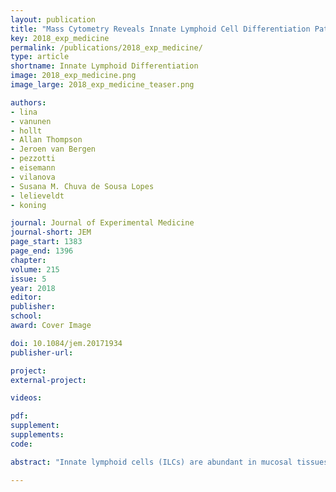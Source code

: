 ```yaml
---
layout: publication
title: "Mass Cytometry Reveals Innate Lymphoid Cell Differentiation Pathways in the Human Fetal Intestine"
key: 2018_exp_medicine
permalink: /publications/2018_exp_medicine/
type: article
shortname: Innate Lymphoid Differentiation
image: 2018_exp_medicine.png
image_large: 2018_exp_medicine_teaser.png

authors:
- lina
- vanunen
- hollt
- Allan Thompson
- Jeroen van Bergen
- pezzotti
- eisemann
- vilanova
- Susana M. Chuva de Sousa Lopes
- lelieveldt
- koning

journal: Journal of Experimental Medicine
journal-short: JEM
page_start: 1383
page_end: 1396
chapter:
volume: 215
issue: 5
year: 2018
editor:
publisher:
school:
award: Cover Image

doi: 10.1084/jem.20171934
publisher-url:

project:
external-project:

videos:

pdf:
supplement:
supplements:
code:

abstract: "Innate lymphoid cells (ILCs) are abundant in mucosal tissues and involved in tissue homeostasis and barrier function. While several ILC subsets have been identified, it is unknown if additional heterogeneity exists and their differentiation pathways remain largely unclear. We applied mass cytometry to analyze ILCs in the human fetal intestine and distinguished 34 distinct clusters through a t-SNE-based analysis. A lineage (Lin)-CD7+CD127-CD45RO+CD56+ population clustered between the CD127+ ILC and natural killer (NK) cell subsets, and expressed diverse levels of Eomes, T-bet, GATA3 and RORγt. By visualizing the dynamics of the t-SNE computation, we identified smooth phenotypic transitions from cells within the LinCD7+CD127-CD45RO+CD56+ cluster to both the NK cells and CD127+ ILCs, revealing potential differentiation trajectories. In functional differentiation assays the LinCD7+CD127-CD45RO+CD56+ CD8a cells could develop into CD45RA+ NK cells and CD127+ RORγt+ ILC3-like cells. Thus, we identified a previously unknown intermediate innate subset that can differentiate into ILC3 and NK cells."

---
```

